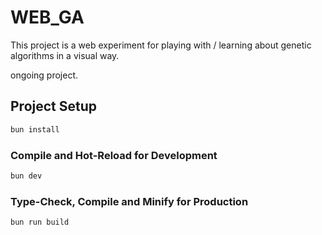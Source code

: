 # WEB_GA

This project is a web experiment for playing with  / learning about genetic algorithms in a visual way.

ongoing project.


## Project Setup

```sh
bun install
```

### Compile and Hot-Reload for Development

```sh
bun dev
```

### Type-Check, Compile and Minify for Production

```sh
bun run build
```
